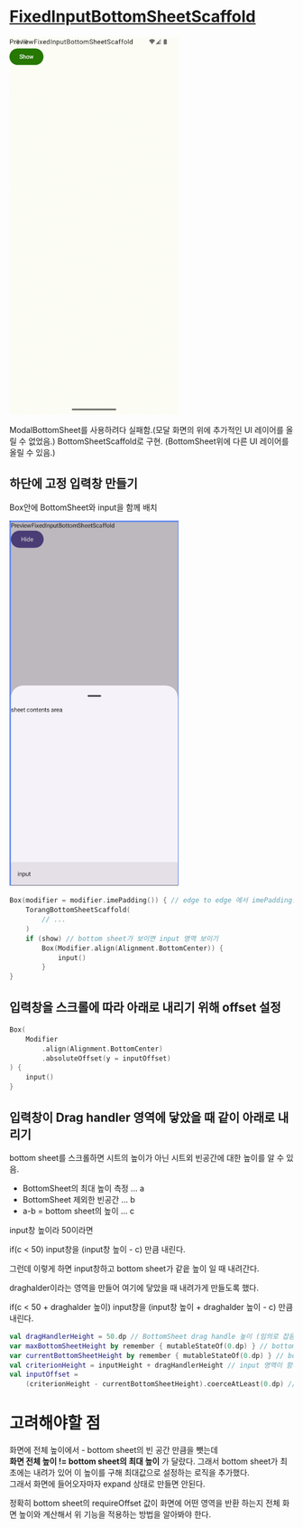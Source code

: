 # [FixedInputBottomSheetScaffold](../library/src/main/java/com/sarang/torang/compose/bottomsheet/bottomsheetscaffold/FixedInputBottomSheetScaffold.kt)

<img src = "../screenshot/fixed_input_bottom_sheet_scaffold.gif" width="300" />

ModalBottomSheet를 사용하려다 실패함.(모달 화면의 위에 추가적인 UI 레이어를 올릴 수 없었음.)
BottomSheetScaffold로 구현. (BottomSheet위에 다른 UI 레이어를 올릴 수 있음.)

## 하단에 고정 입력창 만들기

Box안에 BottomSheet와 input을 함께 배치

<img src="../screenshot/fixed_input_bottom_sheet_scaffold.png" width="300">

```kotlin
Box(modifier = modifier.imePadding()) { // edge to edge 에서 imePadding을 줘야 하단 영역이 적용됨
    TorangBottomSheetScaffold(
        // ...
    )
    if (show) // bottom sheet가 보이면 input 영역 보이기
        Box(Modifier.align(Alignment.BottomCenter)) {
            input()
        }
}
```

## 입력창을 스크롤에 따라 아래로 내리기 위해 offset 설정

```kotlin
Box(
    Modifier
        .align(Alignment.BottomCenter)
        .absoluteOffset(y = inputOffset)
) {
    input()
}
```

## 입력창이 Drag handler 영역에 닿았을 때 같이 아래로 내리기

bottom sheet를 스크롤하면 시트의 높이가 아닌 시트외 빈공간에 대한 높이를 알 수 있음.

- BottomSheet의 최대 높이 측정 ... a
- BottomSheet 제외한 빈공간 ... b
- a-b = bottom sheet의 높이 ... c

input창 높이라 50이라면

if(c < 50)
input창을 (input창 높이 - c) 만큼 내린다.

그런데 이렇게 하면 input창하고 bottom sheet가 같읕 높이 일 때 내려간다.

draghalder이라는 영역을 만들어 여기에 닿았을 때 내려가게 만들도록 했다.

if(c < 50 + draghalder 높이)
input창을 (input창 높이 + draghalder 높이 - c) 만큼 내린다.

```kotlin
val dragHandlerHeight = 50.dp // BottomSheet drag handle 높이 (임의로 잡음 50dp)
var maxBottomSheetHeight by remember { mutableStateOf(0.dp) } // bottom sheet의 최대 높이
var currentBottomSheetHeight by remember { mutableStateOf(0.dp) } // bottom sheet의 현재 높이
val criterionHeight = inputHeight + dragHandlerHeight // input 영역이 함께 내려가는 기준값 :  input높이 + draghadler 높이
val inputOffset =
    (criterionHeight - currentBottomSheetHeight).coerceAtLeast(0.dp) //  현재 bottom sheet 높이가 기준값 보다 작다면, inputOffset 값으로 input 창을 함께 내린다.
```

# 고려해야할 점

화면에 전체 높이에서 - bottom sheet의 빈 공간 만큼을 뺏는데<br>
<b>화면 전체 높이 != bottom sheet의 최대 높이</b> 가 달랐다.
그래서 bottom sheet가 최초에는 내려가 있어 이 높이를 구해 최대값으로 설정하는 로직을 추가했다.<br>
그래서 화면에 들어오자마자 expand 상태로 만들면 안된다. 

정확히 bottom sheet의 requireOffset 값이 화면에 어떤 영역을 반환 하는지
전체 화면 높이와 계산해서 위 기능을 적용하는 방법을 알아봐야 한다.